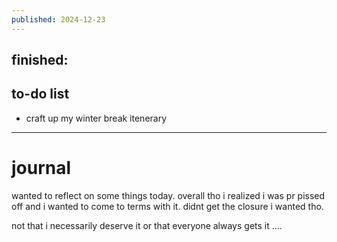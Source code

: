 ```yaml
---
published: 2024-12-23
---
```

## finished:


## to-do list

- craft up my winter break itenerary

---
# journal

wanted to reflect on some things today. overall tho i realized i was pr pissed off and i wanted to come to terms with it. didnt get the closure i wanted tho. 

not that i necessarily deserve it or that everyone always gets it ....